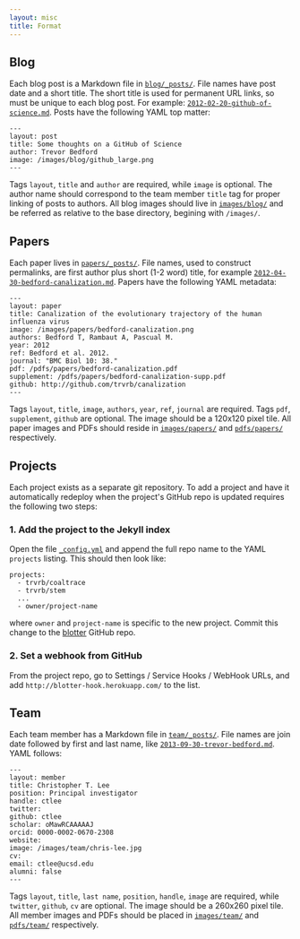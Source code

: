 ```yaml
---
layout: misc
title: Format
---
```


## Blog

Each blog post is a Markdown file in [`blog/_posts/`](https://github.com/ctleelab/ctleelab.github.io/tree/master/blog/_posts).  File names have post date and a short title.  The short title is used for permanent URL links, so must be unique to each blog post.  For example: [`2012-02-20-github-of-science.md`](https://github.com/ctleelab/ctleelab.github.io/blob/master/blog/_posts/2012-02-20-github-of-science.md).  Posts have the following YAML top matter:

```
---
layout: post
title: Some thoughts on a GitHub of Science
author: Trevor Bedford
image: /images/blog/github_large.png
---
```

Tags `layout`, `title` and `author` are required, while `image` is optional.  The author name should correspond to the team member `title` tag for proper linking of posts to authors.  All blog images should live in [`images/blog/`](https://github.com/ctleelab/ctleelab.github.io/tree/master/images/blog) and be referred as relative to the base directory, begining with `/images/`.

## Papers

Each paper lives in [`papers/_posts/`](https://github.com/ctleelab/ctleelab.github.io/tree/master/papers/_posts).  File names, used to construct permalinks, are first author plus short (1-2 word) title, for example [`2012-04-30-bedford-canalization.md`](https://github.com/ctleelab/ctleelab.github.io/blob/master/papers/_posts/2012-04-30-bedford-canalization.md).   Papers have the following YAML metadata:

```
---
layout: paper
title: Canalization of the evolutionary trajectory of the human influenza virus
image: /images/papers/bedford-canalization.png
authors: Bedford T, Rambaut A, Pascual M.
year: 2012
ref: Bedford et al. 2012.
journal: "BMC Biol 10: 38."
pdf: /pdfs/papers/bedford-canalization.pdf
supplement: /pdfs/papers/bedford-canalization-supp.pdf
github: http://github.com/trvrb/canalization
---
```

Tags `layout`, `title`, `image`, `authors`, `year`, `ref`, `journal` are required.  Tags `pdf`, `supplement`, `github` are optional.  The image should be a 120x120 pixel tile.  All paper images and PDFs should reside in [`images/papers/`](https://github.com/ctleelab/ctleelab.github.io/tree/master/images/papers) and [`pdfs/papers/`](https://github.com/ctleelab/ctleelab.github.io/tree/master/pdfs/papers) respectively.

## Projects

Each project exists as a separate git repository.  To add a project and have it automatically redeploy when the project's GitHub repo is updated requires the following two steps:

### 1. Add the project to the Jekyll index

Open the file [`_config.yml`](https://github.com/ctleelab/ctleelab.github.io/blob/master/_config.yml) and append the full repo name to the YAML `projects` listing.  This should then look like:

```
projects:
  - trvrb/coaltrace
  - trvrb/stem
  ...
  - owner/project-name
```

where `owner` and `project-name` is specific to the new project.  Commit this change to the [blotter](https://github.com/ctleelab/ctleelab.github.io) GitHub repo. 

### 2. Set a webhook from GitHub 

From the project repo, go to Settings / Service Hooks / WebHook URLs, and add `http://blotter-hook.herokuapp.com/` to the list.

## Team

Each team member has a Markdown file in [`team/_posts/`](https://github.com/ctleelab/ctleelab.github.io/tree/master/team/_posts).  File names are join date followed by first and last name, like [`2013-09-30-trevor-bedford.md`](https://github.com/ctleelab/ctleelab.github.io/blob/master/team/_posts/2013-09-30-trevor-bedford.md).  YAML follows:

```
---
layout: member
title: Christopher T. Lee 
position: Principal investigator
handle: ctlee
twitter: 
github: ctlee
scholar: oMawRCAAAAAJ
orcid: 0000-0002-0670-2308
website:
image: /images/team/chris-lee.jpg
cv:
email: ctlee@ucsd.edu
alumni: false
---
```

Tags `layout`, `title`, `last name`, `position`, `handle`, `image` are required, while `twitter`, `github`, `cv` are optional.  The image should be a 260x260 pixel tile.  All member images and PDFs should be placed in [`images/team/`](https://github.com/ctleelab/ctleelab.github.io/tree/master/images/team) and [`pdfs/team/`](https://github.com/ctleelab/ctleelab.github.io/tree/master/pdfs/team) respectively.
